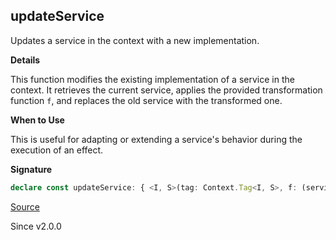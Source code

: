 ## updateService

Updates a service in the context with a new implementation.

**Details**

This function modifies the existing implementation of a service in the
context. It retrieves the current service, applies the provided
transformation function `f`, and replaces the old service with the
transformed one.

**When to Use**

This is useful for adapting or extending a service's behavior during the
execution of an effect.

**Signature**

```ts
declare const updateService: { <I, S>(tag: Context.Tag<I, S>, f: (service: NoInfer<S>) => NoInfer<S>): <A, E, R>(self: Effect<A, E, R>) => Effect<A, E, R | I>; <A, E, R, I, S>(self: Effect<A, E, R>, tag: Context.Tag<I, S>, f: (service: NoInfer<S>) => NoInfer<S>): Effect<A, E, R | I>; }
```

[Source](https://github.com/Effect-TS/effect/tree/main/packages/effect/src/Effect.ts#L7632)

Since v2.0.0